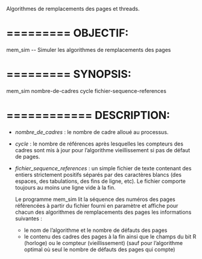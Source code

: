 Algorithmes de remplacements des pages et threads.

=========
OBJECTIF:
=========

mem_sim -- Simuler les algorithmes de remplacements des pages

=========
SYNOPSIS:
=========

mem_sim nombre-de-cadres cycle fichier-sequence-references

============
DESCRIPTION:
============

* *nombre_de_cadres* : le nombre de cadre alloué au processus.

* _cycle_ : le nombre de références après lesquelles les compteurs
	des cadres sont mis à jour pour l’algorithme vieillissement
	si pas de défaut de pages.
* *fichier_sequence_references* : un simple fichier de texte contenant
	des entiers strictement positifs séparés
	par des caractères blancs (des espaces,
	des tabulations, des fins de ligne, etc).
	Le fichier comporte toujours au moins une
	ligne vide à la fin.
	
	Le programme mem_sim lit la séquence des numéros des pages référencées à partir du
	fichier fourni en paramètre et affiche pour chacun des algorithmes de remplacements
	des pages les informations suivantes :
	- le nom de l’algorithme et le nombre de défauts des pages
	- le contenu des cadres des pages à la fin ainsi que le champs du bit R (horloge)
	ou le compteur (vieillissement) (sauf pour l’algorithme optimal où seul le nombre
	de défauts des pages qui compte)

